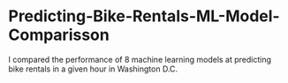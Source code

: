 # Predicting-Bike-Rentals-ML-Model-Comparisson
I compared the performance of 8 machine learning models at predicting bike rentals in a given hour in Washington D.C.
